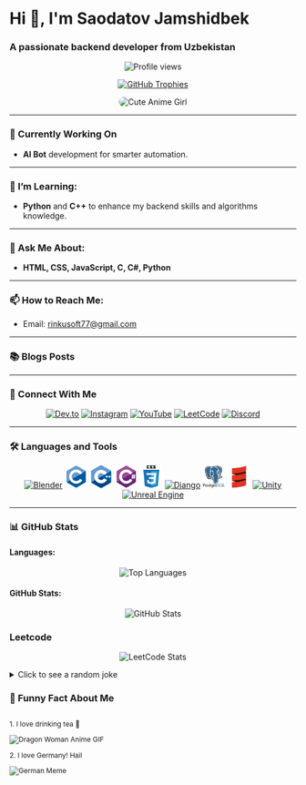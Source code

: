 # Hi 👋, I'm Saodatov Jamshidbek
### A passionate backend developer from Uzbekistan

<p align="center">
  <img src="https://komarev.com/ghpvc/?username=rinkuo&label=Profile%20views&color=0e75b6&style=flat" alt="Profile views" />
</p>

<p align="center">
  <a href="https://github.com/ryo-ma/github-profile-trophy"><img src="https://github-profile-trophy.vercel.app/?username=rinkuo&theme=dark&row=1&column=4" alt="GitHub Trophies" /></a>
</p>

<p align="center">
  <img src="https://steamuserimages-a.akamaihd.net/ugc/896638102945690076/E14DD943ECEFA2EF82C9B6CC644C98161BD73662/?imw=5000&imh=5000&ima=fit&impolicy=Letterbox&imcolor=%23000000&letterbox=false" alt="Cute Anime Girl" width="600" style="border-radius: 10px;" />
</p>

---

### 🚀 Currently Working On
- **AI Bot** development for smarter automation.

---

### 🌱 I’m Learning:
- **Python** and **C++** to enhance my backend skills and algorithms knowledge.

---

### 💬 Ask Me About:
- **HTML, CSS, JavaScript, C, C#, Python**

---

### 📫 How to Reach Me:
- Email: [rinkusoft77@gmail.com](mailto:rinkusoft77@gmail.com)

---

### 📚 Blogs Posts
<!-- BLOG-POST-LIST:START -->
<!-- BLOG-POST-LIST:END -->

---

### 🔗 Connect With Me
<p align="center">
  <a href="https://dev.to/rinku" target="blank"><img src="https://raw.githubusercontent.com/rahuldkjain/github-profile-readme-generator/master/src/images/icons/Social/devto.svg" alt="Dev.to" height="30" width="40" /></a>
  <a href="https://instagram.com/abubakr_o_0" target="blank"><img src="https://raw.githubusercontent.com/rahuldkjain/github-profile-readme-generator/master/src/images/icons/Social/instagram.svg" alt="Instagram" height="30" width="40" /></a>
  <a href="https://www.youtube.com/c/rinkuo" target="blank"><img src="https://raw.githubusercontent.com/rahuldkjain/github-profile-readme-generator/master/src/images/icons/Social/youtube.svg" alt="YouTube" height="30" width="40" /></a>
  <a href="https://www.leetcode.com/rinkuo07" target="blank"><img src="https://raw.githubusercontent.com/rahuldkjain/github-profile-readme-generator/master/src/images/icons/Social/leet-code.svg" alt="LeetCode" height="30" width="40" /></a>
  <a href="https://discord.gg/clay04782" target="blank"><img src="https://raw.githubusercontent.com/rahuldkjain/github-profile-readme-generator/master/src/images/icons/Social/discord.svg" alt="Discord" height="30" width="40" /></a>
</p>

---

### 🛠 Languages and Tools
<p align="center">
  <a href="https://www.blender.org/" target="_blank"><img src="https://download.blender.org/branding/community/blender_community_badge_white.svg" alt="Blender" width="40" height="40" /></a>
  <a href="https://www.cprogramming.com/" target="_blank"><img src="https://raw.githubusercontent.com/devicons/devicon/master/icons/c/c-original.svg" alt="C" width="40" height="40" /></a>
  <a href="https://www.w3schools.com/cpp/" target="_blank"><img src="https://raw.githubusercontent.com/devicons/devicon/master/icons/cplusplus/cplusplus-original.svg" alt="C++" width="40" height="40" /></a>
  <a href="https://www.w3schools.com/cs/" target="_blank"><img src="https://raw.githubusercontent.com/devicons/devicon/master/icons/csharp/csharp-original.svg" alt="C#" width="40" height="40" /></a>
  <a href="https://www.w3schools.com/css/" target="_blank"><img src="https://raw.githubusercontent.com/devicons/devicon/master/icons/css3/css3-original-wordmark.svg" alt="CSS" width="40" height="40" /></a>
  <a href="https://www.djangoproject.com/" target="_blank"><img src="https://cdn.worldvectorlogo.com/logos/django.svg" alt="Django" width="40" height="40" /></a>
  <a href="https://www.postgresql.org/" target="_blank"><img src="https://raw.githubusercontent.com/devicons/devicon/master/icons/postgresql/postgresql-original-wordmark.svg" alt="PostgreSQL" width="40" height="40" /></a>
  <a href="https://www.scala-lang.org" target="_blank"><img src="https://raw.githubusercontent.com/devicons/devicon/master/icons/scala/scala-original.svg" alt="Scala" width="40" height="40" /></a>
  <a href="https://unity.com/" target="_blank"><img src="https://www.vectorlogo.zone/logos/unity3d/unity3d-icon.svg" alt="Unity" width="40" height="40" /></a>
  <a href="https://unrealengine.com/" target="_blank"><img src="https://raw.githubusercontent.com/kenangundogan/fontisto/036b7eca71aab1bef8e6a0518f7329f13ed62f6b/icons/svg/brand/unreal-engine.svg" alt="Unreal Engine" width="40" height="40" /></a>
</p>

---

### 📊 GitHub Stats

#### Languages:

<p align="center">
  <img src="https://github-readme-stats.vercel.app/api/top-langs?username=rinkuo&show_icons=true&locale=en&layout=compact&theme=radical" alt="Top Languages" />
</p>

#### GitHub Stats:

<p align="center">
  <img src="https://github-readme-stats.vercel.app/api?username=rinkuo&show_icons=true&locale=en&theme=radical" alt="GitHub Stats" />
</p>

### Leetcode
<div align="center">

![LeetCode Stats](https://leetcode.card.workers.dev/rinkuo07?theme=auto&font=baloo&extension=null)

</div>

<details>
  <summary>Click to see a random joke</summary>
  <div align="center">

  ![Jokes Card](https://readme-jokes.vercel.app/api?theme=halloween)
  <p align="center">
  <img src="https://media.tenor.com/tNfwApVE9RAAAAAM/orange-cat-laughing.gif" alt="Orange Cat Laughing GIF" width="300" />
</p>


  </div>
</details>

### 🧐 Funny Fact About Me
<div align="left" style="font-size: 12px; display: flex; flex-direction: column; justify-content: center;">
  <p>1. I love drinking tea 🍵</p>
  <img src="https://media.tenor.com/dXeGgnB4u_sAAAAM/dragon-woman-anime.gif" alt="Dragon Woman Anime GIF" width="250" />
</div>

<div align="left" style="font-size: 12px; display: flex; flex-direction: column; justify-content: center;">
  <p>2. I love Germany! Hail</p>
  <img src="https://images.deccanherald.com/deccanherald%2Fimport%2Fsites%2Fdh%2Ffiles%2Farticle_images%2F2020%2F02%2F29%2F487753-1582930802.jpg?auto=format%2Ccompress&fmt=webp&fit=max&format=webp&q=70&w=400&dpr=2" alt="German Meme" width="250" />
</div>
